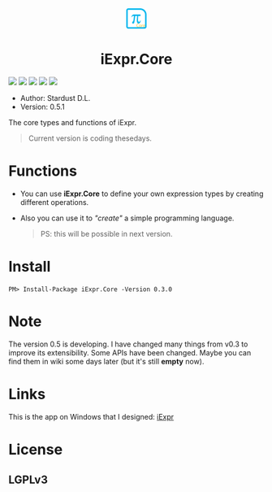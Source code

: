 <div align="center">
    <img src="./resources/images/core.png" width = "8%"/>
    <h1>iExpr.Core</h1>
</div>

![](https://img.shields.io/badge/framework-.netstandard2.0-blue.svg)
![](https://img.shields.io/badge/build-passing-brightgreen.svg)
![](https://img.shields.io/badge/alpha-v0.5-blue.svg)
[![](https://img.shields.io/badge/nuget-v0.3-brightgreen.svg)](https://www.nuget.org/packages/iExpr.Core/0.3.0)
![](http://progressed.io/bar/50?title=done)

+ Author: Stardust D.L.
+ Version: 0.5.1

The core types and functions of iExpr. 

> Current version is coding thesedays.

# Functions

+ You can use **iExpr.Core** to define your own expression types by creating different operations.  
+ Also you can use it to *"create"* a simple programming language. 

    > PS: this will be possible in next version.

# Install

```
PM> Install-Package iExpr.Core -Version 0.3.0
```

# Note

The version 0.5 is developing. I have changed many things from v0.3 to improve its extensibility. 
Some APIs have been changed. Maybe you can find them in wiki some days later (but it's still **empty** now).

# Links

This is the app on Windows that I designed:
[iExpr](https://stardustdl.github.io/Blog/2017/12/22/%E8%A1%A8%E8%BE%BE%E5%BC%8F%E8%AE%A1%E7%AE%97%E5%99%A8-iExpr/)

# License

## LGPLv3